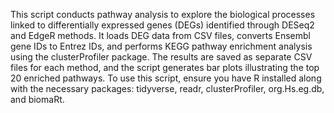 This script conducts pathway analysis to explore the biological processes linked to differentially expressed genes (DEGs) identified through DESeq2 and EdgeR methods. It loads DEG data from CSV files, converts Ensembl gene IDs to Entrez IDs, and performs KEGG pathway enrichment analysis using the clusterProfiler package. The results are saved as separate CSV files for each method, and the script generates bar plots illustrating the top 20 enriched pathways. To use this script, ensure you have R installed along with the necessary packages: tidyverse, readr, clusterProfiler, org.Hs.eg.db, and biomaRt.
